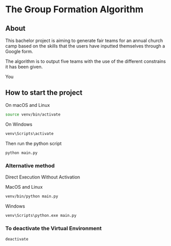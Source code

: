 # The Group Formation Algorithm
 
## About
 This bachelor project is aiming to generate fair teams for an annual church camp based on the skills that the users have inputted themselves through a Google form.

 The algorithm is to output five teams with the use of the different constrains it has been given. 

 You  

## How to start the project

On macOS and Linux
```bash 
source venv/bin/activate
```

On Windows
```bash
venv\Scripts\activate
```

Then run the python script
```bash
python main.py
```

### Alternative method 

Direct Execution Without Activation

MacOS and Linux 
```bash
venv/bin/python main.py
```

Windows
```bash
venv\Scripts\python.exe main.py
```

### To deactivate the Virtual Environment

```bash
deactivate
```